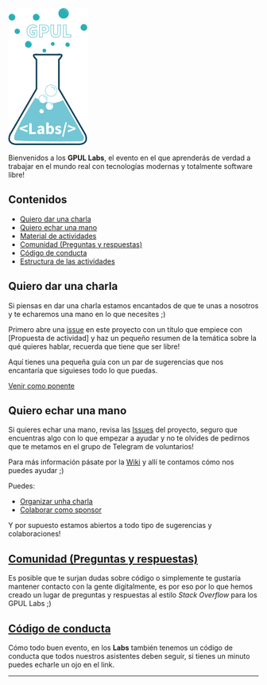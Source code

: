 <img src="img/logo-labs.png" height="275" width="159" >

Bienvenidos a los **GPUL Labs**, el evento en el que aprenderás de verdad a trabajar en el mundo real con tecnologías modernas y totalmente software libre!

## Contenidos
* [Quiero dar una charla](#charla)
* [Quiero echar una mano](#colaborar)
* [Material de actividades](https://github.com/gpul-labs/labs2017/wiki/Material-de-actividades)
* [Comunidad (Preguntas y respuestas)](#comunidad)
* [Código de conducta](#codigo)
* [Estructura de las actividades](#estructura)

## <a name="charla">Quiero dar una charla</a>
Si piensas en dar una charla estamos encantados de que te unas a nosotros y te echaremos una mano en lo que necesites ;)

Primero abre una [issue](https://waffle.io/gpul-labs/labs2017) en este proyecto con un título que empiece con [Propuesta de actividad] y haz un pequeño resumen de la temática sobre la qué quieres hablar, recuerda que tiene que ser libre!

Aquí tienes una pequeña guía con un par de sugerencias que nos encantaría que siguieses todo lo que puedas.

[Venir como ponente](https://github.com/gpul-labs/labs2017/wiki/Venir-como-ponente)

## <a name="colaborar">Quiero echar una mano</a>
Si quieres echar una mano, revisa las [Issues](https://waffle.io/gpul-labs/labs2017) del proyecto, seguro que encuentras algo con lo que empezar a ayudar y no te olvides de pedirnos que te metamos en el grupo de Telegram de voluntarios!

Para más información pásate por la [Wiki](https://github.com/gpul-labs/labs2017/wiki) y allí te contamos cómo nos puedes ayudar ;)

Puedes:
- [Organizar unha charla](https://github.com/gpul-labs/labs2017/wiki/Organizar-una-charla)
- [Colaborar como sponsor](https://github.com/gpul-labs/labs2017/wiki/Ser-sponsor)

Y por supuesto estamos abiertos a todo tipo de sugerencias y colaboraciones!

## <a name="comunidad" href="https://forums.gpul.org/">Comunidad (Preguntas y respuestas)</a>
Es posible que te surjan dudas sobre código o simplemente te gustaría mantener contacto con la gente digitalmente, es por eso por lo que hemos creado un lugar de preguntas y respuestas al estilo *Stack Overflow* para los GPUL Labs ;)

## <a name="codigo" href="https://github.com/gpul-labs/labs2017/blob/master/docs/codigodeconducta.md">Código de conducta</a>
Cómo todo buen evento, en los **Labs** también tenemos un código de conducta que todos nuestros asistentes deben seguir, si tienes un minuto puedes echarle un ojo en el link.

----------
